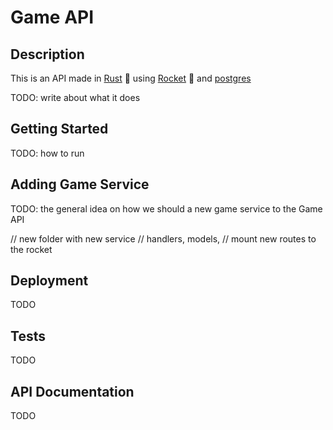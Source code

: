 # Game API

## Description

This is an API made in [Rust](https://www.rust-lang.org/) :crab: using [Rocket](https://github.com/SergioBenitez/Rocket/) :rocket: and [postgres](https://docs.rs/postgres)

TODO: write about what it does

## Getting Started

TODO: how to run

## Adding Game Service

TODO: the general idea on how we should a new game service to the Game API

// new folder with new service
// handlers, models,
// mount new routes to the rocket

## Deployment

TODO

## Tests

TODO

## API Documentation

TODO
